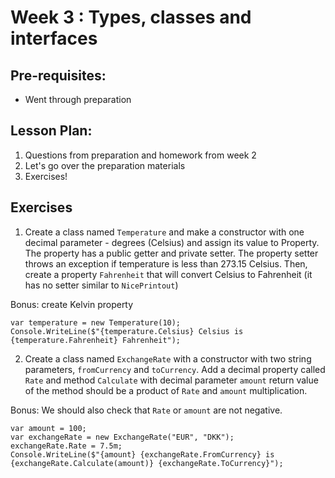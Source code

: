 # Week 3 : Types, classes and interfaces

## Pre-requisites:

- Went through preparation

## Lesson Plan:

1. Questions from preparation and homework from week 2
2. Let's go over the preparation materials
3. Exercises!

## Exercises

1. Create a class named `Temperature` and make a constructor with one decimal parameter - degrees (Celsius) and assign its value to Property. The property has a public getter and private setter. The property setter throws an exception if temperature is less than 273.15 Celsius. Then, create a property `Fahrenheit` that will convert Celsius to Fahrenheit (it has no setter similar to `NicePrintout`)

Bonus: create Kelvin property

```
var temperature = new Temperature(10);
Console.WriteLine($"{temperature.Celsius} Celsius is {temperature.Fahrenheit} Fahrenheit");
```

2. Create a class named `ExchangeRate` with a constructor with two string parameters, `fromCurrency` and `toCurrency`. Add a decimal property called `Rate` and method `Calculate` with decimal parameter `amount` return value of the method should be a product of `Rate` and `amount` multiplication.

Bonus: We should also check that `Rate` or `amount` are not negative.

```
var amount = 100;
var exchangeRate = new ExchangeRate("EUR", "DKK");
exchangeRate.Rate = 7.5m;
Console.WriteLine($"{amount} {exchangeRate.FromCurrency} is {exchangeRate.Calculate(amount)} {exchangeRate.ToCurrency}");
```
